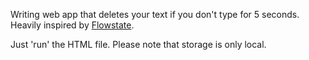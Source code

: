 Writing web app that deletes your text if you don't type for 5 seconds. Heavily inspired by [Flowstate](https://apps.apple.com/de/app/flowstate/id1051600144).

Just 'run' the HTML file. Please note that storage is only local.